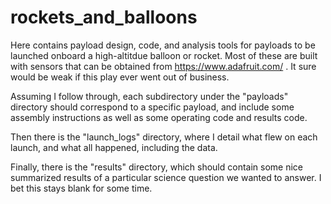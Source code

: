 # rockets_and_balloons
Here contains payload design, code, and analysis tools for payloads to be 
launched onboard a high-altitdue balloon or rocket. Most of these are built 
with sensors that can be obtained from https://www.adafruit.com/ . It sure
would be weak if this play ever went out of business.

Assuming I follow through, each subdirectory under the "payloads" directory
should correspond to a specific payload, and include some assembly instructions 
as well as some operating code and results code.

Then there is the "launch_logs" directory, where I detail what flew on each 
launch, and what all happened, including the data.

Finally, there is the "results" directory, which should contain some nice summarized
results of a particular science question we wanted to answer. I bet this stays blank
for some time.
